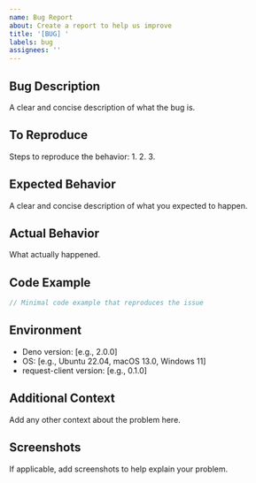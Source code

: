 ```yaml
---
name: Bug Report
about: Create a report to help us improve
title: '[BUG] '
labels: bug
assignees: ''
---
```


## Bug Description

A clear and concise description of what the bug is.

## To Reproduce

Steps to reproduce the behavior:
1. 
2. 
3. 

## Expected Behavior

A clear and concise description of what you expected to happen.

## Actual Behavior

What actually happened.

## Code Example

```typescript
// Minimal code example that reproduces the issue
```

## Environment

- Deno version: [e.g., 2.0.0]
- OS: [e.g., Ubuntu 22.04, macOS 13.0, Windows 11]
- request-client version: [e.g., 0.1.0]

## Additional Context

Add any other context about the problem here.

## Screenshots

If applicable, add screenshots to help explain your problem.
